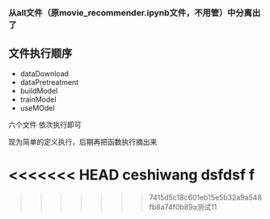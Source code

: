 ### 从all文件（原movie_recommender.ipynb文件，不用管）中分离出了
## 文件执行顺序

- dataDownload 
- dataPretreatment 
- buildModel 
- trainModel 
- useMOdel

六个文件 依次执行即可

现为简单的定义执行，后期再把函数执行摘出来

<<<<<<< HEAD
ceshiwang
dsfdsf f
=======
>>>>>>> 7415d5c18c601eb15e5b32a9a548fb8a74f0b89a测试11
